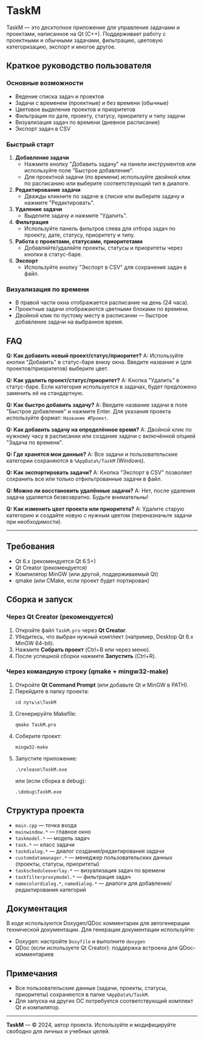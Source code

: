 # TaskM

TaskM — это десктопное приложение для управления задачами и проектами, написанное на Qt (C++). Поддерживает работу с проектными и обычными задачами, фильтрацию, цветовую категоризацию, экспорт и многое другое.

## Краткое руководство пользователя

### Основные возможности
- Ведение списка задач и проектов
- Задачи с временем (проектные) и без времени (обычные)
- Цветовое выделение проектов и приоритетов
- Фильтрация по дате, проекту, статусу, приоритету и типу задачи
- Визуализация задач по времени (дневное расписание)
- Экспорт задач в CSV

### Быстрый старт
1. **Добавление задачи**
   - Нажмите кнопку "Добавить задачу" на панели инструментов или используйте поле "Быстрое добавление".
   - Для проектной задачи (по времени) используйте двойной клик по расписанию или выберите соответствующий тип в диалоге.
2. **Редактирование задачи**
   - Дважды кликните по задаче в списке или выберите задачу и нажмите "Редактировать".
3. **Удаление задачи**
   - Выделите задачу и нажмите "Удалить".
4. **Фильтрация**
   - Используйте панель фильтров слева для отбора задач по проекту, дате, статусу, приоритету и типу.
5. **Работа с проектами, статусами, приоритетами**
   - Добавляйте/удаляйте проекты, статусы и приоритеты через кнопки в статус-баре.
6. **Экспорт**
   - Используйте кнопку "Экспорт в CSV" для сохранения задач в файл.

### Визуализация по времени
- В правой части окна отображается расписание на день (24 часа).
- Проектные задачи отображаются цветными блоками по времени.
- Двойной клик по пустому месту в расписании — быстрое добавление задачи на выбранное время.

## FAQ

**Q: Как добавить новый проект/статус/приоритет?**
A: Используйте кнопки "Добавить" в статус-баре внизу окна. Введите название и (для проектов/приоритетов) выберите цвет.

**Q: Как удалить проект/статус/приоритет?**
A: Кнопка "Удалить" в статус-баре. Если категория используется в задачах, будет предложено заменить её на стандартную.

**Q: Как быстро добавить задачу?**
A: Введите название задачи в поле "Быстрое добавление" и нажмите Enter. Для указания проекта используйте формат: `Название #Проект`.

**Q: Как добавить задачу на определённое время?**
A: Двойной клик по нужному часу в расписании или создание задачи с включённой опцией "Задача по времени".

**Q: Где хранятся мои данные?**
A: Все задачи и пользовательские категории сохраняются в `%AppData%/TaskM` (Windows).

**Q: Как экспортировать задачи?**
A: Кнопка "Экспорт в CSV" позволяет сохранить все или только отфильтрованные задачи в файл.

**Q: Можно ли восстановить удалённые задачи?**
A: Нет, после удаления задача удаляется безвозвратно. Будьте внимательны!

**Q: Как изменить цвет проекта или приоритета?**
A: Удалите старую категорию и создайте новую с нужным цветом (переназначьте задачи при необходимости).

---

## Требования

- Qt 6.x (рекомендуется Qt 6.5+)
- Qt Creator (рекомендуется)
- Компилятор MinGW (или другой, поддерживаемый Qt)
- qmake (или CMake, если проект будет портирован)

## Сборка и запуск

### Через Qt Creator (рекомендуется)

1. Откройте файл `TaskM.pro` через **Qt Creator**.
2. Убедитесь, что выбран нужный комплект (например, Desktop Qt 6.x MinGW 64-bit).
3. Нажмите **Собрать проект** (Ctrl+B или через меню).
4. После успешной сборки нажмите **Запустить** (Ctrl+R).

### Через командную строку (qmake + mingw32-make)

1. Откройте **Qt Command Prompt** (или добавьте Qt и MinGW в PATH).
2. Перейдите в папку проекта:
   ```
   cd путь\к\TaskM
   ```
3. Сгенерируйте Makefile:
   ```
   qmake TaskM.pro
   ```
4. Соберите проект:
   ```
   mingw32-make
   ```
5. Запустите приложение:
   ```
   .\release\TaskM.exe
   ```
   или (если сборка в debug):
   ```
   .\debug\TaskM.exe
   ```

## Структура проекта

- `main.cpp` — точка входа
- `mainwindow.*` — главное окно
- `taskmodel.*` — модель задач
- `task.*` — класс задачи
- `taskdialog.*` — диалог создания/редактирования задачи
- `customdatamanager.*` — менеджер пользовательских данных (проекты, статусы, приоритеты)
- `taskscheduleoverlay.*` — визуализация задач по времени
- `taskfilterproxymodel.*` — фильтрация задач
- `namecolordialog.*`, `namedialog.*` — диалоги для добавления/редактирования категорий

## Документация

В коде используются Doxygen/QDoc комментарии для автогенерации технической документации. Для генерации документации используйте:

- Doxygen: настройте `Doxyfile` и выполните `doxygen`
- QDoc (если используете Qt Creator): поддержка встроена для QDoc-комментариев

## Примечания

- Все пользовательские данные (задачи, проекты, статусы, приоритеты) сохраняются в папке `%AppData%/TaskM`.
- Для запуска на других ОС потребуется соответствующий комплект Qt и компилятор.

---

**TaskM** — © 2024, автор проекта. Используйте и модифицируйте свободно для личных и учебных целей.